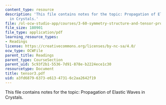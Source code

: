 ```yaml
---
content_type: resource
description: 'This file contains notes for the topic: Propagation of Elastic Waves
  in Crystals.'
file: /ol-ocw-studio-app/courses/3-60-symmetry-structure-and-tensor-properties-of-materials-fall-2005/a3fd68796373e61347316c2aa2642f19_tensor3.pdf
file_size: 180901
file_type: application/pdf
learning_resource_types:
- Readings
license: https://creativecommons.org/licenses/by-nc-sa/4.0/
ocw_type: OCWFile
parent_title: Readings
parent_type: CourseSection
parent_uid: 5c93f2b1-5536-7d91-878e-b2224ece1c30
resourcetype: Document
title: tensor3.pdf
uid: a3fd6879-6373-e613-4731-6c2aa2642f19
---
```

This file contains notes for the topic: Propagation of Elastic Waves in Crystals.